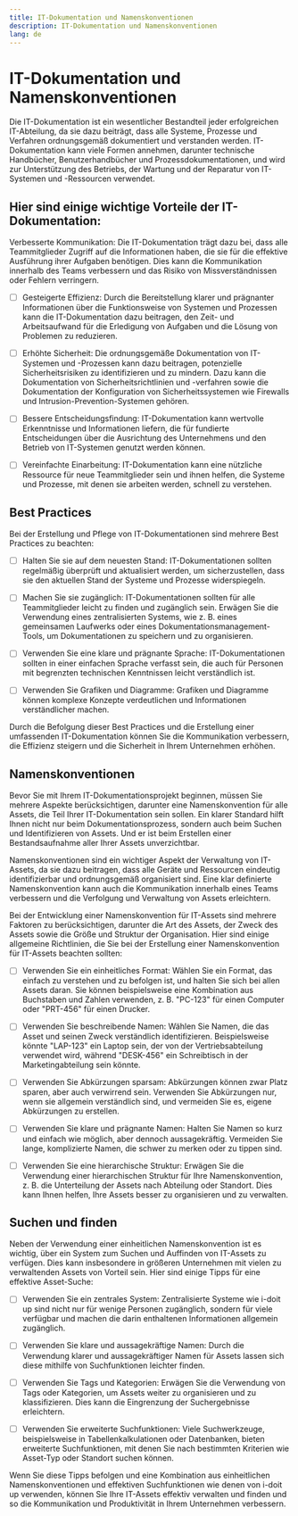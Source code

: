 ```yaml
---
title: IT-Dokumentation und Namenskonventionen
description: IT-Dokumentation und Namenskonventionen
lang: de
---
```


# IT-Dokumentation und Namenskonventionen

Die IT-Dokumentation ist ein wesentlicher Bestandteil jeder erfolgreichen IT-Abteilung, da sie dazu beiträgt, dass alle Systeme, Prozesse und Verfahren ordnungsgemäß dokumentiert und verstanden werden. IT-Dokumentation kann viele Formen annehmen, darunter technische Handbücher, Benutzerhandbücher und Prozessdokumentationen, und wird zur Unterstützung des Betriebs, der Wartung und der Reparatur von IT-Systemen und -Ressourcen verwendet.

## Hier sind einige wichtige Vorteile der IT-Dokumentation:

Verbesserte Kommunikation: Die IT-Dokumentation trägt dazu bei, dass alle Teammitglieder Zugriff auf die Informationen haben, die sie für die effektive Ausführung ihrer Aufgaben benötigen. Dies kann die Kommunikation innerhalb des Teams verbessern und das Risiko von Missverständnissen oder Fehlern verringern.

- [ ] Gesteigerte Effizienz: Durch die Bereitstellung klarer und prägnanter Informationen über die Funktionsweise von Systemen und Prozessen kann die IT-Dokumentation dazu beitragen, den Zeit- und Arbeitsaufwand für die Erledigung von Aufgaben und die Lösung von Problemen zu reduzieren.

- [ ] Erhöhte Sicherheit: Die ordnungsgemäße Dokumentation von IT-Systemen und -Prozessen kann dazu beitragen, potenzielle Sicherheitsrisiken zu identifizieren und zu mindern. Dazu kann die Dokumentation von Sicherheitsrichtlinien und -verfahren sowie die Dokumentation der Konfiguration von Sicherheitssystemen wie Firewalls und Intrusion-Prevention-Systemen gehören.

- [ ] Bessere Entscheidungsfindung: IT-Dokumentation kann wertvolle Erkenntnisse und Informationen liefern, die für fundierte Entscheidungen über die Ausrichtung des Unternehmens und den Betrieb von IT-Systemen genutzt werden können.

- [ ] Vereinfachte Einarbeitung: IT-Dokumentation kann eine nützliche Ressource für neue Teammitglieder sein und ihnen helfen, die Systeme und Prozesse, mit denen sie arbeiten werden, schnell zu verstehen.

## Best Practices

Bei der Erstellung und Pflege von IT-Dokumentationen sind mehrere Best Practices zu beachten:

- [ ] Halten Sie sie auf dem neuesten Stand: IT-Dokumentationen sollten regelmäßig überprüft und aktualisiert werden, um sicherzustellen, dass sie den aktuellen Stand der Systeme und Prozesse widerspiegeln.

- [ ] Machen Sie sie zugänglich: IT-Dokumentationen sollten für alle Teammitglieder leicht zu finden und zugänglich sein. Erwägen Sie die Verwendung eines zentralisierten Systems, wie z. B. eines gemeinsamen Laufwerks oder eines Dokumentationsmanagement-Tools, um Dokumentationen zu speichern und zu organisieren.

- [ ] Verwenden Sie eine klare und prägnante Sprache: IT-Dokumentationen sollten in einer einfachen Sprache verfasst sein, die auch für Personen mit begrenzten technischen Kenntnissen leicht verständlich ist.

- [ ] Verwenden Sie Grafiken und Diagramme: Grafiken und Diagramme können komplexe Konzepte verdeutlichen und Informationen verständlicher machen.

Durch die Befolgung dieser Best Practices und die Erstellung einer umfassenden IT-Dokumentation können Sie die Kommunikation verbessern, die Effizienz steigern und die Sicherheit in Ihrem Unternehmen erhöhen.

## Namenskonventionen

Bevor Sie mit Ihrem IT-Dokumentationsprojekt beginnen, müssen Sie mehrere Aspekte berücksichtigen, darunter eine Namenskonvention für alle Assets, die Teil Ihrer IT-Dokumentation sein sollen. Ein klarer Standard hilft Ihnen nicht nur beim Dokumentationsprozess, sondern auch beim Suchen und Identifizieren von Assets. Und er ist beim Erstellen einer Bestandsaufnahme aller Ihrer Assets unverzichtbar.

Namenskonventionen sind ein wichtiger Aspekt der Verwaltung von IT-Assets, da sie dazu beitragen, dass alle Geräte und Ressourcen eindeutig identifizierbar und ordnungsgemäß organisiert sind. Eine klar definierte Namenskonvention kann auch die Kommunikation innerhalb eines Teams verbessern und die Verfolgung und Verwaltung von Assets erleichtern.

Bei der Entwicklung einer Namenskonvention für IT-Assets sind mehrere Faktoren zu berücksichtigen, darunter die Art des Assets, der Zweck des Assets sowie die Größe und Struktur der Organisation. Hier sind einige allgemeine Richtlinien, die Sie bei der Erstellung einer Namenskonvention für IT-Assets beachten sollten:

- [ ] Verwenden Sie ein einheitliches Format: Wählen Sie ein Format, das einfach zu verstehen und zu befolgen ist, und halten Sie sich bei allen Assets daran. Sie können beispielsweise eine Kombination aus Buchstaben und Zahlen verwenden, z. B. "PC-123" für einen Computer oder "PRT-456" für einen Drucker.

- [ ] Verwenden Sie beschreibende Namen: Wählen Sie Namen, die das Asset und seinen Zweck verständlich identifizieren. Beispielsweise könnte "LAP-123" ein Laptop sein, der von der Vertriebsabteilung verwendet wird, während "DESK-456" ein Schreibtisch in der Marketingabteilung sein könnte.

- [ ] Verwenden Sie Abkürzungen sparsam: Abkürzungen können zwar Platz sparen, aber auch verwirrend sein. Verwenden Sie Abkürzungen nur, wenn sie allgemein verständlich sind, und vermeiden Sie es, eigene Abkürzungen zu erstellen.

- [ ] Verwenden Sie klare und prägnante Namen: Halten Sie Namen so kurz und einfach wie möglich, aber dennoch aussagekräftig. Vermeiden Sie lange, komplizierte Namen, die schwer zu merken oder zu tippen sind.

- [ ] Verwenden Sie eine hierarchische Struktur: Erwägen Sie die Verwendung einer hierarchischen Struktur für Ihre Namenskonvention, z. B. die Unterteilung der Assets nach Abteilung oder Standort. Dies kann Ihnen helfen, Ihre Assets besser zu organisieren und zu verwalten.

## Suchen und finden

Neben der Verwendung einer einheitlichen Namenskonvention ist es wichtig, über ein System zum Suchen und Auffinden von IT-Assets zu verfügen. Dies kann insbesondere in größeren Unternehmen mit vielen zu verwaltenden Assets von Vorteil sein. Hier sind einige Tipps für eine effektive Asset-Suche:

- [ ] Verwenden Sie ein zentrales System: Zentralisierte Systeme wie i-doit up sind nicht nur für wenige Personen zugänglich, sondern für viele verfügbar und machen die darin enthaltenen Informationen allgemein zugänglich.

- [ ] Verwenden Sie klare und aussagekräftige Namen: Durch die Verwendung klarer und aussagekräftiger Namen für Assets lassen sich diese mithilfe von Suchfunktionen leichter finden.

- [ ] Verwenden Sie Tags und Kategorien: Erwägen Sie die Verwendung von Tags oder Kategorien, um Assets weiter zu organisieren und zu klassifizieren. Dies kann die Eingrenzung der Suchergebnisse erleichtern.

- [ ] Verwenden Sie erweiterte Suchfunktionen: Viele Suchwerkzeuge, beispielsweise in Tabellenkalkulationen oder Datenbanken, bieten erweiterte Suchfunktionen, mit denen Sie nach bestimmten Kriterien wie Asset-Typ oder Standort suchen können.

Wenn Sie diese Tipps befolgen und eine Kombination aus einheitlichen Namenskonventionen und effektiven Suchfunktionen wie denen von i-doit up verwenden, können Sie Ihre IT-Assets effektiv verwalten und finden und so die Kommunikation und Produktivität in Ihrem Unternehmen verbessern.
